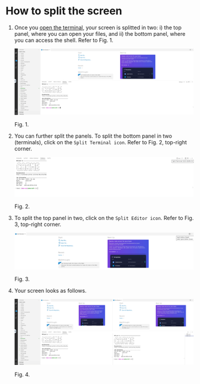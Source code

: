 # How to split the screen

1. Once you [open the terminal](../code-server-terminal/code-server-terminal.md), your screen is splitted in two: i) the top panel, where you can open your files, and ii) the bottom panel, where you can access the shell. Refer to Fig. 1.

    ![code-server-split-1.png](images/code-server-split-1.png)

    Fig. 1.

2.  You can further split the panels. To split the bottom panel in two (terminals), click on the `Split Terminal icon`. Refer to Fig. 2, top-right corner.
  
    ![code-server-split-2.png](images/code-server-split-2.png)

    Fig. 2.
   
3. To split the top panel in two, click on the `Split Editor icon`. Refer to Fig. 3, top-right corner.

    ![code-server-split-3.png](images/code-server-split-3.png)
  
    Fig. 3.

4.  Your screen looks as follows.

    ![code-server-split-4.png](images/code-server-split-4.png)
    
    Fig. 4.



